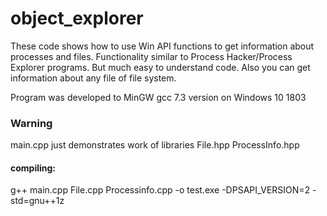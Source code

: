 # object_explorer
These code shows how to use Win API functions to get information about processes and files. Functionality similar to Process Hacker/Process Explorer programs. But much easy to understand code. Also you can get information about any file of file system.

Program was developed to MinGW gcc 7.3 version on Windows 10 1803

### Warning 
  main.cpp just demonstrates work of libraries File.hpp ProcessInfo.hpp

#### compiling:
  g++ main.cpp File.cpp Processinfo.cpp -o test.exe -DPSAPI_VERSION=2 -std=gnu++1z
